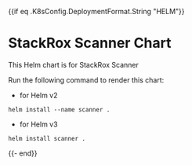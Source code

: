 {{if eq .K8sConfig.DeploymentFormat.String "HELM"}}
# StackRox Scanner Chart

This Helm chart is for StackRox Scanner

Run the following command to render this chart:
- for Helm v2
```
helm install --name scanner .
```
- for Helm v3
```
helm install scanner .
```

{{- end}}
